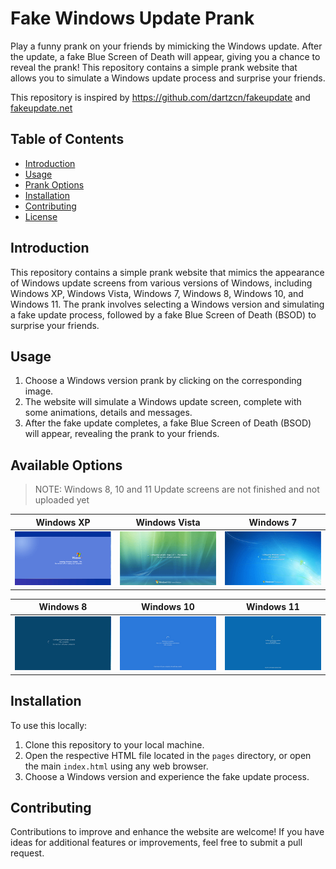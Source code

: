 # Fake Windows Update Prank
Play a funny prank on your friends by mimicking the Windows update. After the update, a fake Blue Screen of Death will appear, giving you a chance to reveal the prank! This repository contains a simple prank website that allows you to simulate a Windows update process and surprise your friends.

This repository is inspired by https://github.com/dartzcn/fakeupdate and [fakeupdate.net](https://fakeupdate.net)

## Table of Contents
- [Introduction](#introduction)
- [Usage](#usage)
- [Prank Options](#prank-options)
- [Installation](#installation)
- [Contributing](#contributing)
- [License](#license)

## Introduction
This repository contains a simple prank website that mimics the appearance of Windows update screens from various versions of Windows, including Windows XP, Windows Vista, Windows 7, Windows 8, Windows 10, and Windows 11. The prank involves selecting a Windows version and simulating a fake update process, followed by a fake Blue Screen of Death (BSOD) to surprise your friends.

## Usage
1. Choose a Windows version prank by clicking on the corresponding image.
3. The website will simulate a Windows update screen, complete with some animations, details and messages.
4. After the fake update completes, a fake Blue Screen of Death (BSOD) will appear, revealing the prank to your friends.

## Available Options
> NOTE: Windows 8, 10 and 11 Update screens are not finished and not uploaded yet

| Windows XP | Windows Vista | Windows 7 |
|:---:|:---:|:---:|
| ![Windows XP Prank](./assets/windows%20xp.png) | ![Windows Vista Prank](./assets/windows%20vista.png) | ![Windows 7 Prank](./assets/windows%207.png) |

| Windows 8 | Windows 10 | Windows 11 |
|:---:|:---:|:---:|
| ![Windows 8 Prank](./assets/windows%208.png) | ![Windows 10 Prank](./assets/windows%2010.png) | ![Windows 11 Prank](./assets/windows%2011.png) |

## Installation
To use this locally:
1. Clone this repository to your local machine.
2. Open the respective HTML file located in the `pages` directory, or open the main `index.html` using any web browser.
3. Choose a Windows version and experience the fake update process.

## Contributing
Contributions to improve and enhance the website are welcome! If you have ideas for additional features or improvements, feel free to submit a pull request.
